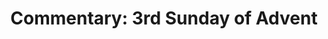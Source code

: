 ---
title: "Commentary: 3rd Sunday of Advent"
layout: reader
description: "Theme: God is indeed my Saviour; I am confident and unafraid (Isaiah, 12:3)"
feature_image: posts/commentary-advent.jpg
category: commentary
published: true
---